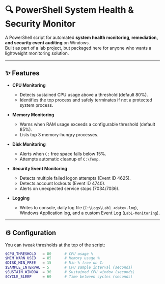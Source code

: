 # 🔍 PowerShell System Health & Security Monitor

A PowerShell script for automated **system health monitoring, remediation, and security event auditing** on Windows.  
Built as part of a lab project, but packaged here for anyone who wants a lightweight monitoring solution.

---

## ✨ Features
- **CPU Monitoring**
  - Detects sustained CPU usage above a threshold (default 80%).
  - Identifies the top process and safely terminates if not a protected system process.

- **Memory Monitoring**
  - Warns when RAM usage exceeds a configurable threshold (default 85%).
  - Lists top 3 memory-hungry processes.

- **Disk Monitoring**
  - Alerts when `C:` free space falls below 15%.
  - Attempts automatic cleanup of `C:\Temp`.

- **Security Event Monitoring**
  - Detects multiple failed logon attempts (Event ID 4625).
  - Detects account lockouts (Event ID 4740).
  - Alerts on unexpected service stops (7034/7036).

- **Logging**
  - Writes to console, daily log file (`C:\Logs\Lab1_<date>.log`),  
    Windows Application log, and a custom Event Log (`Lab1-Monitoring`).

---

## ⚙️ Configuration
You can tweak thresholds at the top of the script:

```powershell
$CPU_THRESHOLD   = 80      # CPU usage %
$MEM_WARN_USED   = 85      # Memory usage %
$DISK_MIN_FREE   = 15      # Min % free on C:
$SAMPLE_INTERVAL = 5       # CPU sample interval (seconds)
$SUSTAIN_WINDOW  = 30      # Sustained CPU window (seconds)
$CYCLE_SLEEP     = 60      # Time between cycles (seconds)
